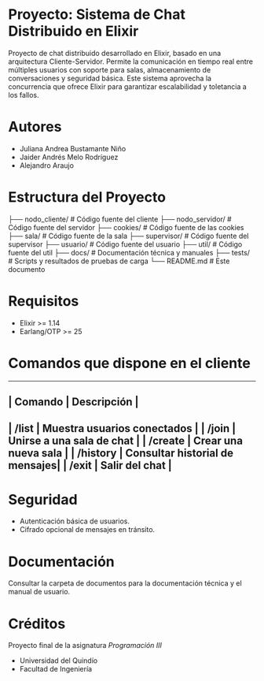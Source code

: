 # Proyecto: Sistema de Chat Distribuido en Elixir

Proyecto de chat distribuido desarrollado en Elixir, basado en una arquitectura Cliente-Servidor. Permite la comunicación en tiempo real entre múltiples usuarios con soporte para salas, almacenamiento de conversaciones y seguridad básica.
Este sistema aprovecha la concurrencia que ofrece Elixir para garantizar escalabilidad y toletancia a los fallos.

# Autores

- Juliana Andrea Bustamante Niño
- Jaider Andrés Melo Rodríguez
- Alejandro Araujo

# Estructura del Proyecto
├── nodo_cliente/                  # Código fuente del cliente
├── nodo_servidor/                  # Código fuente del servidor
├── cookies/                  # Código fuente de las cookies
├── sala/                  # Código fuente de la sala
├── supervisor/                  # Código fuente del supervisor
├── usuario/                  # Código fuente del usuario
├── util/                  # Código fuente del util
├── docs/                    # Documentación técnica y manuales
├── tests/                   # Scripts y resultados de pruebas de carga
└── README.md                # Este documento

# Requisitos
- Elixir >= 1.14
- Earlang/OTP >= 25

# Comandos que dispone en el cliente

---------------------------------------------------
| Comando        | Descripción                    |
---------------------------------------------------
| /list          | Muestra usuarios conectados    |
| /join          | Unirse a una sala de chat      |
| /create        | Crear una nueva sala           |
| /history       | Consultar historial de mensajes|
| /exit          | Salir del chat                 |
---------------------------------------------------

# Seguridad
- Autenticación básica de usuarios.
- Cifrado opcional de mensajes en tránsito.

# Documentación
Consultar la carpeta de documentos para la documentación técnica y el manual de usuario.

# Créditos
Proyecto final de la asignatura *Programación III*
- Universidad del Quindío
- Facultad de Ingeniería
